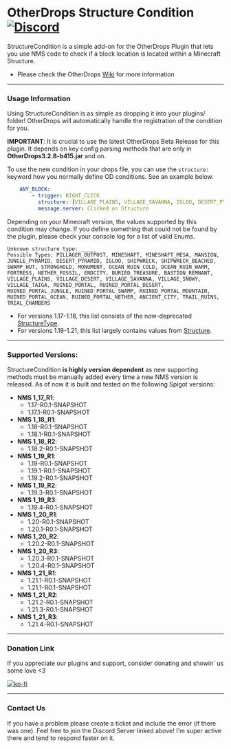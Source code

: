 # OtherDrops Structure Condition [![Discord](https://img.shields.io/discord/418432278113550337.svg?logo=discord&logoWidth=18&colorB=7289DA)](https://discordapp.com/invite/eHBxk5q)
StructureCondition is a simple add-on for the OtherDrops Plugin that lets you use NMS code to check if a block location is located within a Minecraft Structure.

* Please check the OtherDrops [Wiki](https://github.com/CoolLord22/OtherDrops1.13/wiki) for more information
---

### Usage Information
Using StructureCondition is as simple as dropping it into your plugins/ folder! OtherDrops will automatically handle the registration of the condition for you.

**IMPORTANT**:
It is crucial to use the latest OtherDrops Beta Release for this plugin. It depends on key config parsing methods that are only in **OtherDrops3.2.8-b415.jar** and on.

To use the new condition in your drops file, you can use the `structure:` keyword how you normally define OD conditions. See an example below.

```yaml
    ANY_BLOCK:
        - trigger: RIGHT_CLICK
          structure: [VILLAGE_PLAINS, VILLAGE_SAVANNA, IGLOO, DESERT_PYRAMID]
          message.server: Clicked on Structure
```

Depending on your Minecraft version, the values supported by this condition may change. If you define something that could not be found by the plugin, please check your console log for a list of valid Enums.
```
Unknown structure type: _____
Possible Types: PILLAGER_OUTPOST, MINESHAFT, MINESHAFT_MESA, MANSION, JUNGLE_PYRAMID, DESERT_PYRAMID, IGLOO, SHIPWRECK, SHIPWRECK_BEACHED, SWAMP_HUT, STRONGHOLD, MONUMENT, OCEAN_RUIN_COLD, OCEAN_RUIN_WARM, FORTRESS, NETHER_FOSSIL, ENDCITY, BURIED_TREASURE, BASTION_REMNANT, VILLAGE_PLAINS, VILLAGE_DESERT, VILLAGE_SAVANNA, VILLAGE_SNOWY, VILLAGE_TAIGA, RUINED_PORTAL, RUINED_PORTAL_DESERT, RUINED_PORTAL_JUNGLE, RUINED_PORTAL_SWAMP, RUINED_PORTAL_MOUNTAIN, RUINED_PORTAL_OCEAN, RUINED_PORTAL_NETHER, ANCIENT_CITY, TRAIL_RUINS, TRIAL_CHAMBERS
```
* For versions 1.17-1.18, this list consists of the now-deprecated [StructureType](https://hub.spigotmc.org/javadocs/bukkit/org/bukkit/StructureType.html).
* For versions 1.19-1.21, this list largely contains values from [Structure](https://hub.spigotmc.org/javadocs/bukkit/org/bukkit/generator/structure/Structure.html).

---
### Supported Versions:
StructureCondition **is highly version dependent** as new supporting methods must be manually added every time a new NMS version is released. As of now it is built and tested on the following Spigot versions:
* **NMS 1_17_R1**:
    * 1.17-R0.1-SNAPSHOT
    * 1.17.1-R0.1-SNAPSHOT
* **NMS 1_18_R1**:
    * 1.18-R0.1-SNAPSHOT
    * 1.18.1-R0.1-SNAPSHOT
* **NMS 1_18_R2**:
    * 1.18.2-R0.1-SNAPSHOT
* **NMS 1_19_R1**:
    * 1.19-R0.1-SNAPSHOT
    * 1.19.1-R0.1-SNAPSHOT
    * 1.19.2-R0.1-SNAPSHOT
* **NMS 1_19_R2**:
    * 1.19.3-R0.1-SNAPSHOT
* **NMS 1_19_R3**:
    * 1.19.4-R0.1-SNAPSHOT
* **NMS 1_20_R1**:
    * 1.20-R0.1-SNAPSHOT
    * 1.20.1-R0.1-SNAPSHOT
* **NMS 1_20_R2**:
    * 1.20.2-R0.1-SNAPSHOT
* **NMS 1_20_R3**:
    * 1.20.3-R0.1-SNAPSHOT
    * 1.20.4-R0.1-SNAPSHOT
* **NMS 1_21_R1**:
    * 1.21.1-R0.1-SNAPSHOT
    * 1.21.1-R0.1-SNAPSHOT
* **NMS 1_21_R2**:
    * 1.21.2-R0.1-SNAPSHOT
    * 1.21.3-R0.1-SNAPSHOT
* **NMS 1_21_R3**:
    * 1.21.4-R0.1-SNAPSHOT

---

### Donation Link
If you appreciate our plugins and support, consider donating and showin' us some love <3

[![ko-fi](https://www.ko-fi.com/img/githubbutton_sm.svg)](https://ko-fi.com/O4O425D12)

---

### Contact Us
If you have a problem please create a ticket and include the error (if there was one). Feel free to join the Discord Server linked above! I'm super active there and tend to respond faster on it.
